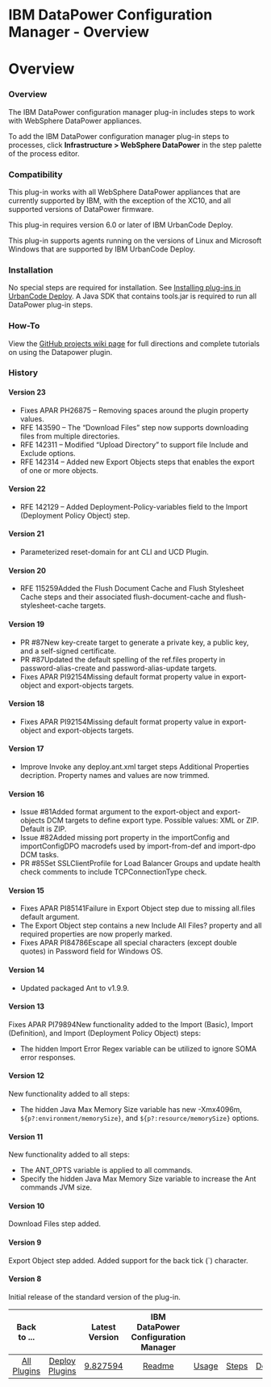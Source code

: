 
IBM DataPower Configuration Manager - Overview
==============================================

# Overview



### Overview




 


The IBM DataPower configuration manager plug-in includes steps to work with WebSphere DataPower appliances.


To add the IBM DataPower configuration manager plug-in steps to processes, click **Infrastructure > WebSphere DataPower** in the step palette of the process editor.


### Compatibility


This plug-in works with all WebSphere DataPower appliances that are currently supported by IBM, with the exception of the XC10, and all supported versions of DataPower firmware.


This plug-in requires version 6.0 or later of IBM UrbanCode Deploy.


This plug-in supports agents running on the versions of Linux and Microsoft Windows that are supported by IBM UrbanCode Deploy.


### Installation


No special steps are required for installation. See [Installing plug-ins in UrbanCode Deploy](https://www.urbancode.com/resource/installing-plug-ins-in-urbancode-products/ "Installing plug-ins in UrbanCode Deploy"). A Java SDK that contains tools.jar is required to run all DataPower plug-in steps. 


### How-To


View the [GitHub projects wiki page](https://github.com/ibm-datapower/datapower-configuration-manager/wiki) for full directions and complete tutorials on using the Datapower plugin.


### History


#### Version 23


* Fixes APAR PH26875 – Removing spaces around the plugin property values.
* RFE 143590 – The “Download Files” step now supports downloading files from multiple directories.
* RFE 142311 – Modified “Upload Directory” to support file Include and Exclude options.
* RFE 142314 – Added new Export Objects steps that enables the export of one or more objects.


#### Version 22


* RFE 142129 – Added Deployment-Policy-variables field to the Import (Deployment Policy Object) step.


#### Version 21


* Parameterized reset-domain for ant CLI and UCD Plugin.


#### Version 20


* RFE 115259Added the Flush Document Cache and Flush Stylesheet Cache steps and their associated flush-document-cache and flush-stylesheet-cache targets.


#### Version 19


* PR #87New key-create target to generate a private key, a public key, and a self-signed certificate.
* PR #87Updated the default spelling of the ref.files property in password-alias-create and password-alias-update targets.
* Fixes APAR PI92154Missing default format property value in export-object and export-objects targets.


#### Version 18


* Fixes APAR PI92154Missing default format property value in export-object and export-objects targets.


#### Version 17


* Improve Invoke any deploy.ant.xml target steps Additional Properties decription. Property names and values are now trimmed.


#### Version 16


* Issue #81Added format argument to the export-object and export-objects DCM targets to define export type. Possible values: XML or ZIP. Default is ZIP.
* Issue #82Added missing port property in the importConfig and importConfigDPO macrodefs used by import-from-def and import-dpo DCM tasks.
* PR #85Set SSLClientProfile for Load Balancer Groups and update health check comments to include TCPConnectionType check.


#### Version 15


* Fixes APAR PI85141Failure in Export Object step due to missing all.files default argument.
* The Export Object step contains a new Include All Files? property and all required properties are now properly marked.
* Fixes APAR PI84786Escape all special characters (except double quotes) in Password field for Windows OS.


#### Version 14


* Updated packaged Ant to v1.9.9.


#### Version 13


Fixes APAR PI79894New functionality added to the Import (Basic), Import (Definition), and Import (Deployment Policy Object) steps:


* The hidden Import Error Regex variable can be utilized to ignore SOMA error responses.


#### Version 12


New functionality added to all steps:


* The hidden Java Max Memory Size variable has new -Xmx4096m, ``${p?:environment/memorySize}``, and ``${p?:resource/memorySize}`` options.


#### Version 11


New functionality added to all steps:


* The ANT\_OPTS variable is applied to all commands.
* Specify the hidden Java Max Memory Size variable to increase the Ant commands JVM size.


#### Version 10


Download Files step added.


#### Version 9


Export Object step added. Added support for the back tick (`) character.


#### Version 8


Initial release of the standard version of the plug-in.




|Back to ...||Latest Version|IBM DataPower Configuration Manager ||||
| :---: | :---: | :---: | :---: | :---: | :---: | :---: |
|[All Plugins](../../index.md)|[Deploy Plugins](../README.md)|[9.827594](https://raw.githubusercontent.com/UrbanCode/IBM-UCD-PLUGINS/main/files/datapower/datapower-9.827594.zip)|[Readme](README.md)|[Usage](usage.md)|[Steps](steps.md)|[Downloads](downloads.md)|
